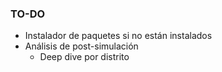 ### TO-DO
- Instalador de paquetes si no están instalados
- Análisis de post-simulación
    - Deep dive por distrito